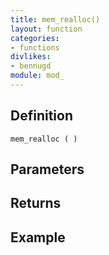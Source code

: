 ```yaml
---
title: mem_realloc()
layout: function
categories:
- functions
divlikes:
- bennugd
module: mod_
---
```


## Definition

    mem_realloc ( )

## Parameters

## Returns

## Example
